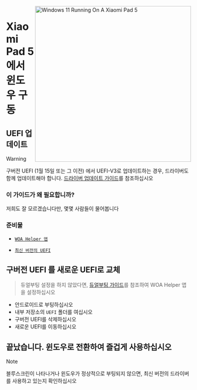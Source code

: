 <img align="right" src="https://raw.githubusercontent.com/erdilS/Port-Windows-11-Xiaomi-Pad-5/main/nabu.png" width="425" alt="Windows 11 Running On A Xiaomi Pad 5">

# Xiaomi Pad 5 에서 윈도우 구동

## UEFI 업데이트
> [!Warning]
> 구버전 UEFI (1월 15일 또는 그 이전) 에서 UEFI-V3로 업데이트하는 경우, 드라이버도 함께 업데이트해야 합니다. [드라이버 업데이트 가이드](update-ko.md)를 참조하십시오

### 이 가이드가 왜 필요합니까?

저희도 잘 모르겠습니다만, 몇몇 사람들이 물어봅니다

### 준비물
- [```WOA Helper 앱```](https://github.com/erdilS/Port-Windows-11-Xiaomi-Pad-5/releases/download/dualboot/woahelper.apk)
  
- [```최신 버전의 UEFI```](https://github.com/erdilS/Port-Windows-11-Xiaomi-Pad-5/releases/download/UEFI/uefi-v3.img)

## 구버전 UEFI 를 새로운 UEFI로 교체
> 듀얼부팅 설정을 하지 않았다면, [듀얼부팅 가이드](/guide/Korean/dualboot-ko.md)를 참조하여 WOA Helper 앱을 설정하십시오
- 안드로이드로 부팅하십시오
- 내부 저장소의 `UEFI` 폴더를 여십시오
- 구버전 UEFI를 삭제하십시오
- 새로운 UEFI를 이동하십시오

## 끝났습니다. 윈도우로 전환하여 즐겁게 사용하십시오

> [!NOTE]
>  블루스크린이 나타나거나 윈도우가 정상적으로 부팅되지 않으면, 최신 버전의 드라이버를 사용하고 있는지 확인하십시오









